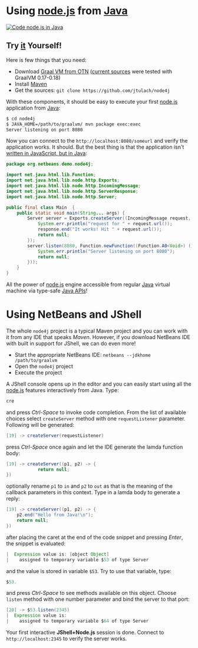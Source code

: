 # Using [node.js](https://nodejs.org/en/) from [Java](http://java.sun.com)

[![Code node.js in Java](https://img.youtube.com/vi/Q_AkHdxBbYw/0.jpg)](https://www.youtube.com/watch?v=Q_AkHdxBbYw)

## Try [it](https://www.youtube.com/watch?v=Q_AkHdxBbYw) Yourself!

Here is few things that you need:
* Download [Graal VM from OTN](http://www.oracle.com/technetwork/oracle-labs/program-languages/) ([current sources](https://github.com/jtulach/node4j/commit/927c4c831decdd76e9ebb153cad9e3a884b737ae) were tested with GraalVM 0.17-0.18)
* Install [Maven](http://maven.apache.org/)
* Get the sources: `git clone https://github.com/jtulach/node4j`

With these components, it should be easy to execute your first [node.js](https://nodejs.org/en/) 
application from [Java](http://java.sun.com):

```bash
$ cd node4j
$ JAVA_HOME=/path/to/graalvm/ mvn package exec:exec
Server listening on port 8080
```

Now you can connect to the `http://localhost:8080/someurl` and verify the application works. It should.
But the best thing is that the application isn't [written in JavaScript, but in Java](https://github.com/jtulach/node4j/blob/afbff13bceb3f960c13949816f02fb55f994a505/src/main/java/org/netbeans/demo/node4j/Main.java):

```java
package org.netbeans.demo.node4j;

import net.java.html.lib.Function;
import net.java.html.lib.node.http.Exports;
import net.java.html.lib.node.http.IncomingMessage;
import net.java.html.lib.node.http.ServerResponse;
import net.java.html.lib.node.http.Server;

public final class Main  {
    public static void main(String... args) {
        Server server = Exports.createServer((IncomingMessage request, ServerResponse response) -> {
            System.err.println("request for " + request.url());
            response.end("It works! Hit " + request.url());
            return null;
        });
        server.listen(8080, Function.newFunction((Function.A0<Void>) () -> {
            System.err.println("Server listening on port 8080");
            return null;
        }));
    }
}
```

All the power of [node.js](https://nodejs.org/en/) engine accessible from regular [Java](http://java.sun.com) virtual machine
via type-safe [Java APIs](https://dukescript.com/javadoc/libs/)!

# Using NetBeans and JShell

The whole `node4j` project is a typical Maven project and you can work with it from any IDE that speaks *Maven*. However, if you download NetBeans IDE with built in support for JShell, we can do even more!

* Start the appropriate NetBeans IDE: `netbeans --jdkhome /path/to/graalvm`
* Open the `node4j` project
* Execute the project
 
A JShell console opens up in the editor and you can easily start using all the [node.js](https://nodejs.org/en/) features interactively from Java. Type:

```java
cre
```
and press *Ctrl-Space* to invoke code completion. From the list of available choices select `createServer` method with one `requestListener` parameter. Following will be generated:
```java
[19] -> createServer(requestListener)
```
press *Ctrl-Space* once again and let the IDE generate the lamda function body:
```java
[19] -> createServer((p1, p2) -> {
            return null;
})
```
optionally rename `p1` to `in` and `p2` to `out` as that is the meaning of the callback parameters in this context. Type in a lamda body to generate a reply:
```java
[19] -> createServer((p1, p2) -> {
    p2.end("Hello from Java!\n");
    return null;
})
```
after placing the caret at the end of the code snippet and pressing *Enter*, the snippet is evaluated:
```java
|  Expression value is: [object Object]
|    assigned to temporary variable $53 of type Server
```
and the value is stored in variable `$53`. Try to use that variable, type:
```java
$53.
```
and press *Ctrl-Space* to see methods available on this object. Choose `listen` method with one number parameter and bind the server to that port:
```java
[20] -> $53.listen(2345)
|  Expression value is: 
|    assigned to temporary variable $64 of type Server
```
Your first interactive **JShell+Node.js** session is done. Connect to `http://localhost:2345` to verify the server works. 
